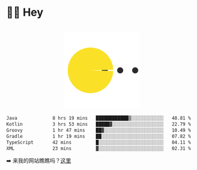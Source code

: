 
# 👋🏻 Hey
<div align="center">
	<br>
	<img src="https://raw.githubusercontent.com/Aniket965/Aniket965/master/pacman.svg?sanitize=true" width="200" height="200">
	<br>
</div>

<!--START_SECTION:waka-->

```text
Java             8 hrs 19 mins   ████████████▒░░░░░░░░░░░░   48.81 %
Kotlin           3 hrs 53 mins   █████▓░░░░░░░░░░░░░░░░░░░   22.79 %
Groovy           1 hr 47 mins    ██▓░░░░░░░░░░░░░░░░░░░░░░   10.49 %
Gradle           1 hr 19 mins    ██░░░░░░░░░░░░░░░░░░░░░░░   07.82 %
TypeScript       42 mins         █░░░░░░░░░░░░░░░░░░░░░░░░   04.11 %
XML              23 mins         ▓░░░░░░░░░░░░░░░░░░░░░░░░   02.31 %
```

<!--END_SECTION:waka-->

 ➡️  来我的网站瞧瞧吗？[这里](https://www.shaolongfei.com)
